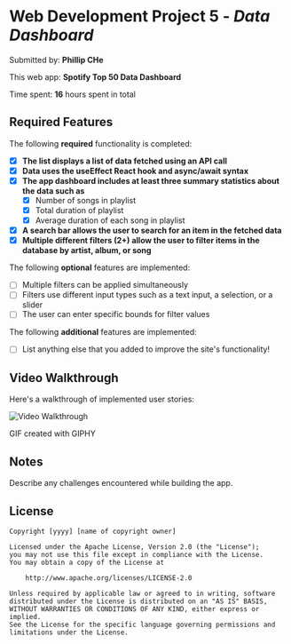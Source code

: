 # Web Development Project 5 - *Data Dashboard*

Submitted by: **Phillip CHe**

This web app: **Spotify Top 50 Data Dashboard**

Time spent: **16** hours spent in total

## Required Features

The following **required** functionality is completed:

- [x] **The list displays a list of data fetched using an API call**
- [x] **Data uses the useEffect React hook and async/await syntax**
- [x] **The app dashboard includes at least three summary statistics about the data such as**
  - [x] Number of songs in playlist
  - [x] Total duration of playlist
  - [x] Average duration of each song in playlist
- [x] **A search bar allows the user to search for an item in the fetched data**
- [x] **Multiple different filters (2+) allow the user to filter items in the database by artist, album, or song**

The following **optional** features are implemented:

- [ ] Multiple filters can be applied simultaneously
- [ ] Filters use different input types such as a text input, a selection, or a slider
- [ ] The user can enter specific bounds for filter values

The following **additional** features are implemented:

* [ ] List anything else that you added to improve the site's functionality!

## Video Walkthrough

Here's a walkthrough of implemented user stories:

<img src='https://media.giphy.com/media/v1.Y2lkPTc5MGI3NjExN2U5M2ZjZjY4MmU4ZGY0YmUxYTg4ZjFlNDVkNWFiMzlhNjcxM2QxZSZjdD1n/vJUoZ4Eh0HWA5QHlKg/giphy.gif' title='Video Walkthrough' width='' alt='Video Walkthrough' />

<!-- Replace this with whatever GIF tool you used! -->
GIF created with GIPHY  
<!-- Recommended tools:
[Kap](https://getkap.co/) for macOS
[ScreenToGif](https://www.screentogif.com/) for Windows
[peek](https://github.com/phw/peek) for Linux. -->

## Notes

Describe any challenges encountered while building the app.

## License

    Copyright [yyyy] [name of copyright owner]

    Licensed under the Apache License, Version 2.0 (the "License");
    you may not use this file except in compliance with the License.
    You may obtain a copy of the License at

        http://www.apache.org/licenses/LICENSE-2.0

    Unless required by applicable law or agreed to in writing, software
    distributed under the License is distributed on an "AS IS" BASIS,
    WITHOUT WARRANTIES OR CONDITIONS OF ANY KIND, either express or implied.
    See the License for the specific language governing permissions and
    limitations under the License.
